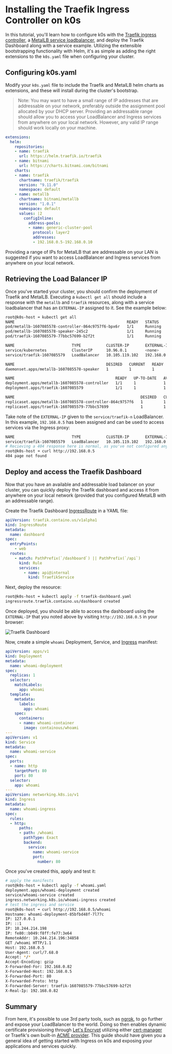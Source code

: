 # Installing the Traefik Ingress Controller on k0s

In this tutorial, you'll learn how to configure k0s with the
[Traefik ingress controller](https://doc.traefik.io/traefik/providers/kubernetes-ingress/),
a [MetalLB service loadbalancer](https://metallb.universe.tf/),
and deploy the Traefik Dashboard along with a service example.
Utilizing the extensible bootstrapping functionality with Helm, 
it's as simple as adding the right extensions to the `k0s.yaml` file 
when configuring your cluster.


## Configuring k0s.yaml

Modify your `k0s.yaml` file to include the Traefik and MetalLB helm charts as extensions,
and these will install during the cluster's bootstrap.

> Note: You may want to have a small range of IP addresses that are addressable on your network,
preferably outside the assignment pool allocated by your DHCP server.
Providing an addressable range should allow you to access your LoadBalancer and Ingress services
from anywhere on your local network.
However, any valid IP range should work locally on your machine.

```yaml
extensions:
  helm:
    repositories:
    - name: traefik
      url: https://helm.traefik.io/traefik
    - name: bitnami
      url: https://charts.bitnami.com/bitnami
    charts:
    - name: traefik
      chartname: traefik/traefik
      version: "9.11.0"
      namespace: default
    - name: metallb
      chartname: bitnami/metallb
      version: "1.0.1"
      namespace: default
      values: |2
        configInline:
          address-pools:
          - name: generic-cluster-pool
            protocol: layer2
            addresses:
            - 192.168.0.5-192.168.0.10
```

Providing a range of IPs for MetalLB that are addressable on your LAN is suggested 
if you want to access LoadBalancer and Ingress services from anywhere on your local network.

## Retrieving the Load Balancer IP

Once you've started your cluster, you should confirm the deployment of Traefik and MetalLB.
Executing a `kubectl get all` should include a response with the `metallb` and `traefik` resources, 
along with a service loadbalancer that has an `EXTERNAL-IP` assigned to it. 
See the example below:

```bash
root@k0s-host ➜ kubectl get all
NAME                                                 READY   STATUS    RESTARTS   AGE
pod/metallb-1607085578-controller-864c9757f6-bpx6r   1/1     Running   0          81s
pod/metallb-1607085578-speaker-245c2                 1/1     Running   0          60s
pod/traefik-1607085579-77bbc57699-b2f2t              1/1     Running   0          81s

NAME                         TYPE           CLUSTER-IP       EXTERNAL-IP      PORT(S)                      AGE
service/kubernetes           ClusterIP      10.96.0.1        <none>           443/TCP                      96s
service/traefik-1607085579   LoadBalancer   10.105.119.102   192.168.0.5      80:32153/TCP,443:30791/TCP   84s

NAME                                        DESIRED   CURRENT   READY   UP-TO-DATE   AVAILABLE   NODE SELECTOR            AGE
daemonset.apps/metallb-1607085578-speaker   1         1         1       1            1           kubernetes.io/os=linux   87s

NAME                                            READY   UP-TO-DATE   AVAILABLE   AGE
deployment.apps/metallb-1607085578-controller   1/1     1            1           87s
deployment.apps/traefik-1607085579              1/1     1            1           84s

NAME                                                       DESIRED   CURRENT   READY   AGE
replicaset.apps/metallb-1607085578-controller-864c9757f6   1         1         1       81s
replicaset.apps/traefik-1607085579-77bbc57699              1         1         1       81s
```

Take note of the `EXTERNAL-IP` given to the `service/traefik-n` LoadBalancer.
In this example, `192.168.0.5` has been assigned and can be used to access services via the Ingress proxy:

```bash
NAME                         TYPE           CLUSTER-IP       EXTERNAL-IP      PORT(S)                      AGE
service/traefik-1607085579   LoadBalancer   10.105.119.102   192.168.0.5      80:32153/TCP,443:30791/TCP   84s
# Recieving a 404 response here is normal, as you've not configured any Ingress resources to respond yet
root@k0s-host ➜ curl http://192.168.0.5
404 page not found
```

## Deploy and access the Traefik Dashboard

Now that you have an available and addressable load balancer on your cluster, 
you can quickly deploy the Traefik dashboard and access it from anywhere on your local network 
(provided that you configured MetalLB with an addressable range).

Create the Traefik Dashboard [IngressRoute](https://doc.traefik.io/traefik/providers/kubernetes-crd/) 
in a YAML file:

```yaml
apiVersion: traefik.containo.us/v1alpha1
kind: IngressRoute
metadata:
  name: dashboard
spec:
  entryPoints:
    - web
  routes:
    - match: PathPrefix(`/dashboard`) || PathPrefix(`/api`)
      kind: Rule
      services:
        - name: api@internal
          kind: TraefikService
```

Next, deploy the resource:

```bash
root@k0s-host ➜ kubectl apply -f traefik-dashboard.yaml
ingressroute.traefik.containo.us/dashboard created
```

Once deployed, you should be able to access the dashboard using the `EXTERNAL-IP` 
that you noted above by visiting `http://192.168.0.5` in your browser:

![Traefik Dashboard](../img/traefik-dashboard.png)

Now, create a simple `whoami` Deployment, Service, 
and [Ingress](https://kubernetes.io/docs/concepts/services-networking/ingress/) manifest:

```yaml
apiVersion: apps/v1
kind: Deployment
metadata:
  name: whoami-deployment
spec:
  replicas: 1
  selector:
    matchLabels:
      app: whoami
  template:
    metadata:
      labels:
        app: whoami
    spec:
      containers:
      - name: whoami-container
        image: containous/whoami
---
apiVersion: v1
kind: Service
metadata:
  name: whoami-service
spec:
  ports:
  - name: http
    targetPort: 80
    port: 80
  selector:
    app: whoami
---
apiVersion: networking.k8s.io/v1
kind: Ingress
metadata:
  name: whoami-ingress
spec:
  rules:
  - http:
      paths:
      - path: /whoami
        pathType: Exact
        backend:
          service:
            name: whoami-service
            port:
              number: 80
```

Once you've created this, apply and test it:

```bash
# apply the manifests
root@k0s-host ➜ kubectl apply -f whoami.yaml
deployment.apps/whoami-deployment created
service/whoami-service created
ingress.networking.k8s.io/whoami-ingress created
# test the ingress and service
root@k0s-host ➜ curl http://192.168.0.5/whoami
Hostname: whoami-deployment-85bfbd48f-7l77c
IP: 127.0.0.1
IP: ::1
IP: 10.244.214.198
IP: fe80::b049:f8ff:fe77:3e64
RemoteAddr: 10.244.214.196:34858
GET /whoami HTTP/1.1
Host: 192.168.0.5
User-Agent: curl/7.68.0
Accept: */*
Accept-Encoding: gzip
X-Forwarded-For: 192.168.0.82
X-Forwarded-Host: 192.168.0.5
X-Forwarded-Port: 80
X-Forwarded-Proto: http
X-Forwarded-Server: traefik-1607085579-77bbc57699-b2f2t
X-Real-Ip: 192.168.0.82
```

## Summary

From here, it's possible to use 3rd party tools, such as [ngrok](https://ngrok.io),
to go further and expose your LoadBalancer to the world.
Doing so then enables dynamic certificate provisioning through [Let's Encrypt](https://letsencrypt.org/)
utilizing either [cert-manager](https://cert-manager.io/docs/)
or Traefik's own built-in [ACME provider](https://doc.traefik.io/traefik/v2.0/user-guides/crd-acme/).
This guide should have given you a general idea of getting started with Ingress on k0s
and exposing your applications and services quickly.